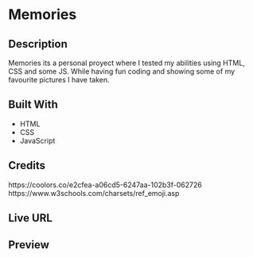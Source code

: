 # Memories 


<h2>Description</h2>
Memories its a personal proyect where I tested my abilities using HTML, CSS and some JS. While having fun coding and showing some of my favourite pictures I have taken. 

<h2>Built With</h2> 

- HTML
- CSS
- JavaScript 

<h2>Credits</h2>
https://coolors.co/e2cfea-a06cd5-6247aa-102b3f-062726 <br>
https://www.w3schools.com/charsets/ref_emoji.asp <br>

<h2>Live URL</h2>



<h2>Preview</h2>

